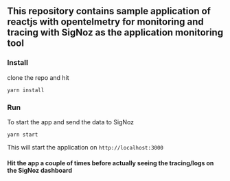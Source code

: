 ## This repository contains sample application of reactjs with opentelmetry for monitoring and tracing with SigNoz as the application monitoring tool

### Install

clone the repo and hit

```
yarn install
```

### Run

To start the app and send the data to SigNoz

```
yarn start
```

This will start the application on `http://localhost:3000`

#### Hit the app a couple of times before actually seeing the tracing/logs on the SigNoz dashboard
